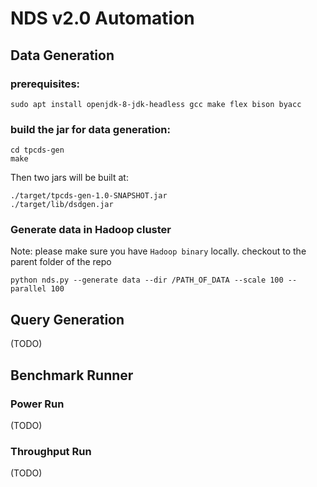 # NDS v2.0 Automation


## Data Generation

### prerequisites:

```
sudo apt install openjdk-8-jdk-headless gcc make flex bison byacc
```

### build the jar for data generation:
```
cd tpcds-gen
make
```
Then two jars will be built at:
```
./target/tpcds-gen-1.0-SNAPSHOT.jar
./target/lib/dsdgen.jar
```

### Generate data in Hadoop cluster

Note: please make sure you have `Hadoop binary` locally.
checkout to the parent folder of the repo

```
python nds.py --generate data --dir /PATH_OF_DATA --scale 100 --parallel 100
```



## Query Generation
(TODO)


## Benchmark Runner

### Power Run
(TODO)
### Throughput Run
(TODO)